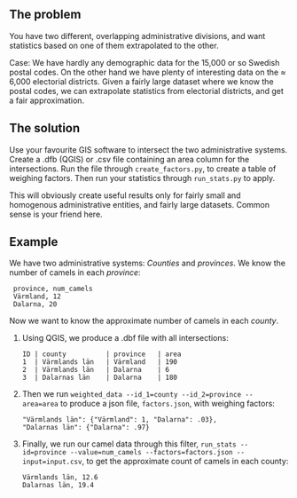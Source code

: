The problem
-----------
You have two different, overlapping administrative divisions, and want statistics based on one of them extrapolated to the other.

Case: We have hardly any demographic data for the 15,000 or so Swedish postal codes. On the other hand we have plenty of interesting data on the ≈ 6,000 electorial districts. Given a fairly large dataset where we know the postal codes, we can extrapolate statistics from electorial districts, and get a fair approximation.

The solution
------------
Use your favourite GIS software to intersect the two administrative systems. Create a .dfb (QGIS) or .csv file containing an area column for the intersections. Run the file through `create_factors.py`, to create a table of weighing factors. Then run your statistics through `run_stats.py` to apply.

This will obviously create useful results only for fairly small and homogenous administrative entities, and fairly large datasets. Common sense is your friend here.

Example
-------
We have two administrative systems: *Counties* and *provinces*. We know the number of camels in each *province*:

     province, num_camels
     Värmland, 12
     Dalarna, 20

Now we want to know the approximate number of camels in each *county*.

1. Using QGIS, we produce a .dbf file with all intersections:

     `ID | county          | province   | area`  
     `1  | Värmlands län   | Värmland   | 190`  
     `2  | Värmlands län   | Dalarna    | 6`  
     `3  | Dalarnas län    | Dalarna    | 180`  

2. Then we run `weighted_data --id_1=county --id_2=province --area=area` to produce a json file, `factors.json`, with weighing factors:

     `"Värmlands län": {"Värmland": 1, "Dalarna": .03},`  
     `"Dalarnas län": {"Dalarna": .97}`

3. Finally, we run our camel data through this filter, `run_stats --id=province --value=num_camels --factors=factors.json --input=input.csv`, to get the approximate count of camels in each county:

    `Värmlands län, 12.6`  
    `Dalarnas län, 19.4`

